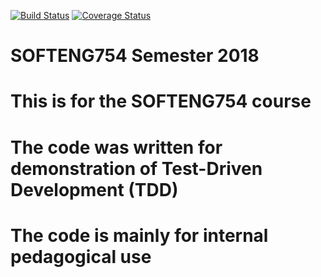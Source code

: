 [![Build Status](https://travis-ci.org/uoa-ece/SE754.svg?branch=master)](https://travis-ci.org/uoa-ece/SE754)
[![Coverage Status](https://coveralls.io/repos/github/sean-uoa/softeng754-2018-semester1/badge.svg?branch=master)](https://coveralls.io/github/sean-uoa/softeng754-2018-semester1?branch=master)
# SOFTENG754 Semester 2018
# This is for the SOFTENG754 course
# The code was written for demonstration of Test-Driven Development (TDD)
# The code is mainly for internal pedagogical use
